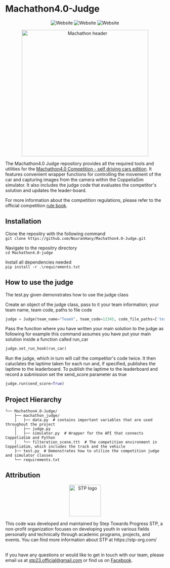 # Machathon4.0-Judge

<p align="center">
  <a style="text-decoration:none" >
    <img src="https://img.shields.io/badge/Code-Python-blue?logo=python" alt="Website" />
  </a>
  <a style="text-decoration:none" >
    <img src="https://img.shields.io/badge/Track Design-Blender-orange?logo=Blender" alt="Website" />
  </a>
  <a style="text-decoration:none" >
    <img src="https://img.shields.io/badge/Simulator-CoppeliaSim-red" alt="Website" />
  </a>
</p>

<p align="center">
  <img src="https://user-images.githubusercontent.com/59095993/218258760-82d70b5c-56d2-4820-8644-4d5a1fb68a6b.jpg" width=400 alt="Machathon header">
</p>


The Machathon4.0 Judge repository provides all the required tools and utilities for the [Machathon4.0 Competition - self driving cars edition](https://www.facebook.com/events/1344518816336469). It features convenient wrapper functions for controlling the movement of the car and capturing images from the camera within the CoppeliaSim simulator. It also includes the judge code that evaluates the competitor's solution and updates the leader-board. 

For more information about the competition regulations, please refer to the official competition [rule book](https://drive.google.com/file/d/1JKBMJ_I2fTLatGPrYZn4ctDdNagjJoSc/view?usp=sharing).
## Installation

Clone the repositry with the following command <br>
```git clone https://github.com/NouranHany/Machathon4.0-Judge.git```

Navigate to the repositry directory <br> ```cd Machathon4.0-judge```

Install all dependencies needed <br>
```pip install -r .\requirements.txt```

## How to use the judge
The test.py given demonstrates how to use the judge class

Create an object of the judge class, pass to it your team information; your team name, team code, paths to file code <br>
```python
judge = Judge(team_name="TeamX", team_code=12345, code_file_paths=['test.py'])
```

Pass the function where you have written your main solution to the judge as following
for example this command assumes you have put your main solution inside a function called run_car <br>
```python
judge.set_run_hook(run_car)
```

Run the judge, which in turn will call the competitor's code twice. It then caluclates the laptime taken for each run and, if specified, publishes the laptime to the leaderboard. To publish the laptime to the leaderboard and record a submission set the send_score parameter as true <br>
```python
judge.run(send_score=True)
```

## Project Hierarchy
```
└── Machathon4.0-Judge/
    ├── machathon_judge/
    │   ├── data.py  # contains important variables that are used throughout the project
    │   ├── judge.py 
    │   ├── simulator.py  # Wrapper for the API that connects CoppeliaSim and Python
    │   └── filteration_scene.ttt  # The competition environment in CoppeliaSim, which includes the track and the vehicle
    ├── test.py  # Demonstrates how to utilize the competition judge and simulator classes
    └── requirements.txt
```

## Attribution
<p align="center">
  <img src="https://user-images.githubusercontent.com/59095993/218258481-82b37fcf-10ad-4a2f-99d0-555e5610b6f2.png" width=100 height=100 alt="STP logo">
</p>
This code was developed and maintained by Step Towards Progress STP, a non-profit organization focuses on developing youth in various fields personally and technically through academic programs, projects, and events. You can find more information about STP at https://stp-org.com/ 

<br>If you have any questions or would like to get in touch with our team, please email us at stp23.official@gmail.com or find us on [Facebook](https://www.facebook.com/STP.Organization). 

